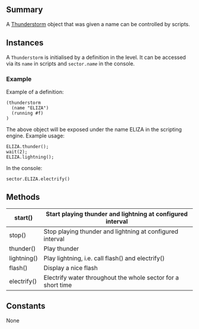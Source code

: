 Summary
-------

A [Thunderstorm](Thunderstorm "wikilink") object that was given a name can be controlled by scripts.

Instances
---------

A `Thunderstorm` is initialised by a definition in the level. It can be accessed via its `name` in scripts and `sector.`*`name`* in the console.

### Example

Example of a definition:

    (thunderstorm
      (name "ELIZA")
      (running #f)
    )

The above object will be exposed under the name ELIZA in the scripting engine. Example usage:

    ELIZA.thunder();
    wait(2);
    ELIZA.lightning();

In the console:

    sector.ELIZA.electrify()

Methods
-------

| start()     | Start playing thunder and lightning at configured interval   |
|-------------|--------------------------------------------------------------|
| stop()      | Stop playing thunder and lightning at configured interval    |
| thunder()   | Play thunder                                                 |
| lightning() | Play lightning, i.e. call flash() and electrify()            |
| flash()     | Display a nice flash                                         |
| electrify() | Electrify water throughout the whole sector for a short time |

Constants
---------

None
